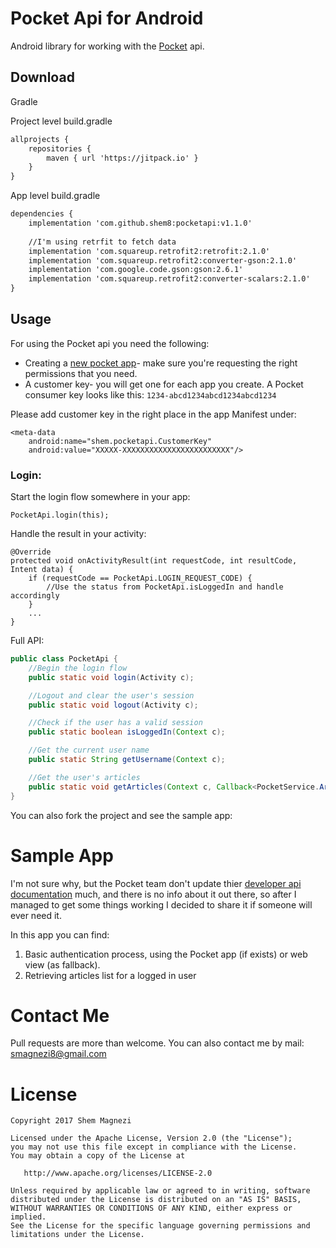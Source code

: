 # Pocket Api for Android
Android library for working with the [Pocket](https://getpocket.com/about) api.


## Download

Gradle

Project level build.gradle
```xml
allprojects {
    repositories {
        maven { url 'https://jitpack.io' }
    }
}
```

App level build.gradle

```xml
dependencies {
    implementation 'com.github.shem8:pocketapi:v1.1.0'
    
    //I'm using retrfit to fetch data
    implementation 'com.squareup.retrofit2:retrofit:2.1.0'
    implementation 'com.squareup.retrofit2:converter-gson:2.1.0'
    implementation 'com.google.code.gson:gson:2.6.1'
    implementation 'com.squareup.retrofit2:converter-scalars:2.1.0'
}
```

## Usage

For using the Pocket api you need the following:
- Creating a [new pocket app](https://getpocket.com/developer/apps/new)- make sure you're requesting the right permissions that you need.
- A customer key- you will get one for each app you create. A Pocket consumer key looks like this: `1234-abcd1234abcd1234abcd1234`

Please add customer key in the right place in the app Manifest under:
```
<meta-data
    android:name="shem.pocketapi.CustomerKey"
    android:value="XXXXX-XXXXXXXXXXXXXXXXXXXXXXXX"/>
```

### Login:

Start the login flow somewhere in your app:
```
PocketApi.login(this);
```

Handle the result in your activity:
```
@Override
protected void onActivityResult(int requestCode, int resultCode, Intent data) {
    if (requestCode == PocketApi.LOGIN_REQUEST_CODE) {
        //Use the status from PocketApi.isLoggedIn and handle accordingly
    }
    ...
}

```

Full API:

```java
public class PocketApi {
    //Begin the login flow
    public static void login(Activity c);

    //Logout and clear the user's session
    public static void logout(Activity c);

    //Check if the user has a valid session
    public static boolean isLoggedIn(Context c);

    //Get the current user name
    public static String getUsername(Context c);

    //Get the user's articles
    public static void getArticles(Context c, Callback<PocketService.ArticlesMap> callback);
}
```

You can also fork the project and see the sample app:

# Sample App
I'm not sure why, but the Pocket team don't update thier [developer api documentation](https://getpocket.com/developer/docs/overview) much, and there is no info about it out there, so after I managed to get some things working I decided to share it if someone will ever need it.

In this app you can find:

1. Basic authentication process, using the Pocket app (if exists) or web view (as fallback).
2. Retrieving articles list for a logged in user


# Contact Me

Pull requests are more than welcome.
You can also contact me by mail: smagnezi8@gmail.com



# License

    Copyright 2017 Shem Magnezi

    Licensed under the Apache License, Version 2.0 (the "License");
    you may not use this file except in compliance with the License.
    You may obtain a copy of the License at

       http://www.apache.org/licenses/LICENSE-2.0

    Unless required by applicable law or agreed to in writing, software
    distributed under the License is distributed on an "AS IS" BASIS,
    WITHOUT WARRANTIES OR CONDITIONS OF ANY KIND, either express or implied.
    See the License for the specific language governing permissions and
    limitations under the License.